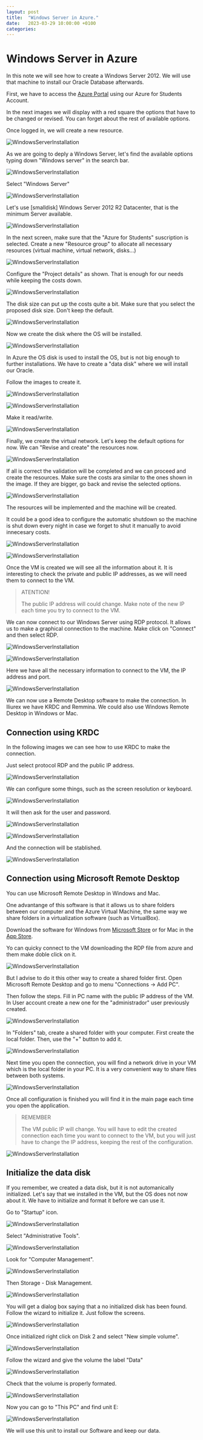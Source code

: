 ```yaml
---
layout: post
title:  "Windows Server in Azure."
date:   2023-03-29 10:00:00 +0100
categories:
---
```

# Windows Server in Azure

In this note we will see how to create a Windows Server 2012. We will use that machine to install our Oracle Database afterwards.

First, we have to access the [Azure Portal](https://portal.azure.com/) using our Azure for Students Account.

In the next images we will display with a red square the options that have to be changed or revised. You can forget about the rest of available options.

Once logged in, we will create a new resource. 

![WindowsServerInstallation](../../../assets/Windows_Server_in_Azure/01.png)

As we are going to deply a Windows Server, let's find the available options typing down "Windows server" in the search bar.

![WindowsServerInstallation](../../../assets/Windows_Server_in_Azure/02.png)

Select "Windows Server"

![WindowsServerInstallation](../../../assets/Windows_Server_in_Azure/03.png)

Let's use \[smalldisk\] Windows Server 2012 R2 Datacenter, that is the minimum Server available.

![WindowsServerInstallation](../../../assets/Windows_Server_in_Azure/04.png)

In the next screen, make sure that the "Azure for Students" suscription is selected. Create a new "Resource group" to allocate all necessary resources (virtual machine, virtual network, disks...)

![WindowsServerInstallation](../../../assets/Windows_Server_in_Azure/05.png)

Configure the "Project details" as shown. That is enough for our needs while keeping the costs down.

![WindowsServerInstallation](../../../assets/Windows_Server_in_Azure/06.png)

The disk size can put up the costs quite a bit. Make sure that you select the proposed disk size. Don't keep the default.

![WindowsServerInstallation](../../../assets/Windows_Server_in_Azure/07.png)

Now we create the disk where the OS will be installed.

![WindowsServerInstallation](../../../assets/Windows_Server_in_Azure/08.png)

In Azure the OS disk is used to install the OS, but is not big enough to further installations. We have to create a "data disk" where we will install our Oracle. 

Follow the images to create it.

![WindowsServerInstallation](../../../assets/Windows_Server_in_Azure/09.png)


![WindowsServerInstallation](../../../assets/Windows_Server_in_Azure/10.png)

Make it read/write.

![WindowsServerInstallation](../../../assets/Windows_Server_in_Azure/11.png)

Finally, we create the virtual network. Let's keep the default options for now. We can "Revise and create" the resources now.

![WindowsServerInstallation](../../../assets/Windows_Server_in_Azure/12.png)

If all is correct the validation will be completed and we can proceed and create the resources. Make sure the costs ara similar to the ones shown in the image. If they are bigger, go back and revise the selected options.

![WindowsServerInstallation](../../../assets/Windows_Server_in_Azure/13.png)

The resources will be implemented and the machine will be created.

It could be a good idea to configure the automatic shutdown so the machine is shut down every night in case we forget to shut it manually to avoid innecesary costs.

![WindowsServerInstallation](../../../assets/Windows_Server_in_Azure/15.png)

![WindowsServerInstallation](../../../assets/Windows_Server_in_Azure/14.png)

Once the VM is created we will see all the information about it. It is interesting to check the private and public IP addresses, as we will need them to connect to the VM.

> ATENTION!
> 
> The public IP address will could change. Make note of the new IP each time you try to connect to the VM.

We can now connect to our Windows Server using RDP protocol. It allows us to make a graphical connection to the machine. Make click on "Connect" and then select RDP.

![WindowsServerInstallation](../../../assets/Windows_Server_in_Azure/16.png)

![WindowsServerInstallation](../../../assets/Windows_Server_in_Azure/17.png)

Here we have all the necessary information to connect to the VM, the IP address and port.

![WindowsServerInstallation](../../../assets/Windows_Server_in_Azure/18.png)

We can now use a Remote Desktop software to make the connection. In lliurex we have KRDC and Remmina. We could also use Windows Remote Desktop in Windows or Mac.

## Connection using KRDC

In the following images we can see how to use KRDC to make the connection.

Just select protocol RDP and the public IP address.

![WindowsServerInstallation](../../../assets/Windows_Server_in_Azure/19.png)

We can configure some things, such as the screen resolution or keyboard.

![WindowsServerInstallation](../../../assets/Windows_Server_in_Azure/20.png)

It will then ask for the user and password.

![WindowsServerInstallation](../../../assets/Windows_Server_in_Azure/21.png)

![WindowsServerInstallation](../../../assets/Windows_Server_in_Azure/22.png)

And the connection will be stablished.

![WindowsServerInstallation](../../../assets/Windows_Server_in_Azure/18_1.png)

## Connection using Microsoft Remote Desktop

You can use Microsoft Remote Desktop in Windows and Mac.

One advantange of this software is that it allows us to share folders between our computer and the Azure Virtual Machine, the same way we share folders in a virtualization software (such as VirtualBox).

Download the software for Windows from [Microsoft Store](https://apps.microsoft.com/) or for Mac in the [App Store](https://www.apple.com/es/app-store/).

Yo can quicky connect to the VM downloading the RDP file from azure and them make doble click on it.

![WindowsServerInstallation](../assets/Windows_Server_in_Azure/22-4.png)

But I advise to do it this other way to create a shared folder first. Open Microsoft Remote Desktop and go to menu "Connections -> Add PC".

Then follow the steps. Fill in PC name with the public IP address of the VM. In User account create a new one for the "administrador" user previously created.

![WindowsServerInstallation](../assets/Windows_Server_in_Azure/22-5.png)

In "Folders" tab, create a shared folder with your computer. First create the local folder. Then, use the "+" button to add it.

![WindowsServerInstallation](../assets/Windows_Server_in_Azure/22-2.png)

Next time you open the connection, you will find a network drive in your VM which is the local folder in your PC. It is a very convenient way to share files between both systems.

![WindowsServerInstallation](../assets/Windows_Server_in_Azure/22-3.png)

Once all configuration is finished you will find it in the main page each time you open the application.

> REMEMBER
>
> The VM public IP will change. You will have to edit the created connection each time you want to connect to the VM, but you will just have to change the IP address, keeping the rest of the configuration.

![WindowsServerInstallation](../assets/Windows_Server_in_Azure/22-1.png)

## Initialize the data disk

If you remember, we created a data disk, but it is not automanically initialized. Let's say that we installed in the VM, but the OS does not now about it. We have to initialize and format it before we can use it.

Go to "Startup" icon.

![WindowsServerInstallation](../../../assets/Windows_Server_in_Azure/23.png)

Select "Administrative Tools".

![WindowsServerInstallation](../../../assets/Windows_Server_in_Azure/24.png)

Look for "Computer Management".

![WindowsServerInstallation](../../../assets/Windows_Server_in_Azure/25.png)

Then Storage - Disk Management.

![WindowsServerInstallation](../../../assets/Windows_Server_in_Azure/26.png)

You will get a dialog box saying that a no initialized disk has been found. Follow the wizard to initialize it. Just follow the screens.

![WindowsServerInstallation](../../../assets/Windows_Server_in_Azure/27.png)

Once initialized right click on Disk 2 and select "New simple volume".

![WindowsServerInstallation](../../../assets/Windows_Server_in_Azure/28.png)

Follow the wizard and give the volume the label "Data"

![WindowsServerInstallation](../../../assets/Windows_Server_in_Azure/29.png)

Check that the volume is properly formated.

![WindowsServerInstallation](../../../assets/Windows_Server_in_Azure/30.png)

Now you can go to "This PC" and find unit E:

![WindowsServerInstallation](../../../assets/Windows_Server_in_Azure/31.png)

We will use this unit to install our Software and keep our data.

